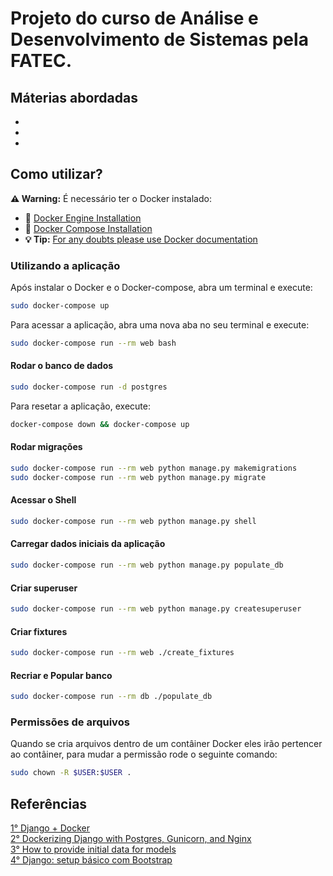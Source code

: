 # Projeto do curso de Análise e Desenvolvimento de Sistemas pela FATEC.

## Máterias abordadas ##
-
-
-

## Como utilizar? ##

**:warning: Warning:** É necessário ter o Docker instalado:
- 🐳 [Docker Engine Installation](https://docs.docker.com/engine/install/ubuntu/)  
- 🐳 [Docker Compose Installation](https://docs.docker.com/compose/install/)  
- **💡 Tip:** [For any doubts please use Docker documentation](https://docs.docker.com/)  

### Utilizando a aplicação

Após instalar o Docker e o Docker-compose, abra um terminal e execute:

```sh
sudo docker-compose up
```
Para acessar a aplicação, abra uma nova aba no seu terminal e execute:

```sh
sudo docker-compose run --rm web bash
```

#### Rodar o banco de dados

```sh
sudo docker-compose run -d postgres
```

Para resetar a aplicação, execute:

```sh
docker-compose down && docker-compose up
```

#### Rodar migrações

```sh
sudo docker-compose run --rm web python manage.py makemigrations
sudo docker-compose run --rm web python manage.py migrate
```

#### Acessar o Shell

```sh
sudo docker-compose run --rm web python manage.py shell
```

#### Carregar dados iniciais da aplicação
```sh
sudo docker-compose run --rm web python manage.py populate_db
```

#### Criar superuser

```sh
sudo docker-compose run --rm web python manage.py createsuperuser
```

#### Criar fixtures
```sh
sudo docker-compose run --rm web ./create_fixtures
```

#### Recriar e Popular banco
```sh
sudo docker-compose run --rm db ./populate_db
```

### Permissões de arquivos ###
Quando se cria arquivos dentro de um contâiner Docker eles irão pertencer ao contâiner, para mudar a permissão rode o seguinte comando:

```sh
sudo chown -R $USER:$USER .
```

## Referências ##
[1° Django + Docker](https://github.com/claudimf/django-docker)  
[2° Dockerizing Django with Postgres, Gunicorn, and Nginx](https://testdriven.io/blog/dockerizing-django-with-postgres-gunicorn-and-nginx/)  
[3° How to provide initial data for models](https://docs.djangoproject.com/en/4.0/howto/initial-data/)  
[4° Django: setup básico com Bootstrap](https://dev.to/thalesbruno/django-projeto-generico-com-bootstrap-3d86)  

